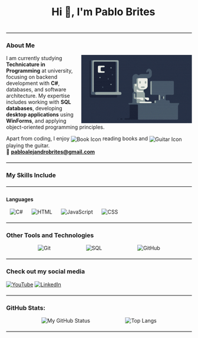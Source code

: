 

<!--
**PabloBrites/PabloBrites** is a ✨ _special_ ✨ repository because its `README.md` (this file) appears on your GitHub profile.

Here are some ideas to get you started:

- 🔭 I’m currently working on ...
- 🌱 I’m currently learning ...
- 👯 I’m looking to collaborate on ...
- 🤔 I’m looking for help with ...
- 💬 Ask me about ...
- 📫 How to reach me: ...
- 😄 Pronouns: ...
- ⚡ Fun fact: ...
-->
<div id="user-content-toc">
  <ul align="center">
    <summary><h1 style="display: inline-block">Hi 👋, I'm Pablo Brites</h1></summary>
  </ul>
</div>

<!-- Line separator -->
<hr style="border: none; border-top: 1px solid #bbb; margin: 20px 0;">

<!-- About Me section -->
### About Me  

<img alt="Night Coding" src="https://raw.githubusercontent.com/AVS1508/AVS1508/master/assets/Night-Coding.gif" align="right" width="300" style="margin-left: 15px;">  

I am currently studying **Technicature in Programming** at university, focusing on backend development with **C#**, databases, and software architecture. My expertise includes working with **SQL databases**, developing **desktop applications** using **WinForms**, and applying object-oriented programming principles.  

Apart from coding, I enjoy <img src="https://img.icons8.com/color/16/000000/open-book.png" alt="Book Icon" style="vertical-align: middle;"> reading books and <img src="https://img.icons8.com/color/16/000000/guitar.png" alt="Guitar Icon" style="vertical-align: middle;"> playing the guitar.  
📧 **pabloalejandrobrites@gmail.com**

<!-- Another line separator -->
<hr style="border: none; border-top: 1px solid #bbb; margin: 20px 0;">

<!-- My Skills Include section -->
### My Skills Include  

<!-- Line separator -->
<hr style="border: none; border-top: 1px solid #bbb; margin: 20px 0;">

<!-- Languages section with icons -->
### <small>Languages</small>

<p align="left">
  <img src="https://img.shields.io/badge/c%23-%23239120.svg?style=for-the-badge&logo=csharp&logoColor=white" alt="C#" style="margin: 0 10px;">
  <img src="https://img.shields.io/badge/HTML5-%23E34F26.svg?style=for-the-badge&logo=html5&logoColor=white" alt="HTML" style="margin: 0 10px;">
  <img src="https://img.shields.io/badge/JavaScript-%23F7DF1E.svg?style=for-the-badge&logo=javascript&logoColor=white" alt="JavaScript" style="margin: 0 10px;">
  <img src="https://img.shields.io/badge/CSS3-%231572B6.svg?style=for-the-badge&logo=css3&logoColor=white" alt="CSS" style="margin: 0 10px;">
</p>

<!-- Line separator -->
<hr style="border: none; border-top: 1px solid #bbb; margin: 20px 0;">

<!-- Other Tools and Technologies section -->
### Other Tools and Technologies  

<div style="display: flex; justify-content: space-evenly; margin-top: 10px;">
  <img src="https://img.shields.io/badge/Git-%23F1502F.svg?style=for-the-badge&logo=git&logoColor=white" alt="Git" style="margin: 0 10px;">
  <img src="https://img.shields.io/badge/SQL-%2300A4DB.svg?style=for-the-badge&logo=postgresql&logoColor=white" alt="SQL" style="margin: 0 10px;">
  <img src="https://img.shields.io/badge/GitHub-%23121011.svg?style=for-the-badge&logo=github&logoColor=white" alt="GitHub" style="margin: 0 10px;">
</div>

<!-- Line separator -->
<hr style="border: none; border-top: 1px solid #bbb; margin: 20px 0;">

<!-- Check out my social media section -->
### Check out my social media  

[![YouTube](https://img.shields.io/badge/YouTube-%23FF0000.svg?style=for-the-badge&logo=youtube&logoColor=white)](https://www.youtube.com/@pablialmendra)
<a href="https://www.linkedin.com/in/tu-usuario-linkedin" target="_blank">
    <img src="https://img.shields.io/badge/LinkedIn-%230077B5.svg?style=for-the-badge&logo=linkedin&logoColor=white" alt="LinkedIn">
  </a>
</p>

<!-- Line separator -->
<hr style="border: none; border-top: 1px solid #bbb; margin: 20px 0;">

<!-- GitHub Stats section -->
### GitHub Stats:  

<div style="display: flex; justify-content: space-evenly; margin-top: 10px;">
  <img src="https://github-readme-stats.vercel.app/api?username=PabloBrites&show_icons=true&include_all_commits=true" alt="My GitHub Status">
  <img src="https://github-readme-stats.vercel.app/api/top-langs/?username=PabloBrites&layout=compact" alt="Top Langs">
</div>

<!-- Line separator -->
<hr style="border: none; border-top: 1px solid #bbb; margin: 20px 0;">
